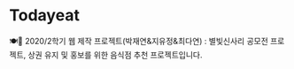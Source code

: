 # Todayeat
🍽🎊 2020/2학기 웹 제작 프로젝트(박재연&amp;지유정&amp;최다연) : 별빛신사리 공모전 프로젝트, 상권 유지 및 홍보를 위한 음식점 추천 프로젝트입니다.
